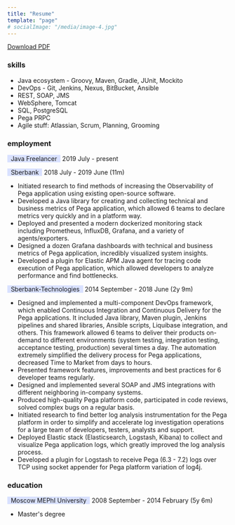 ```yaml
---
title: "Resume"
template: "page"
# socialImage: "/media/image-4.jpg"
---
```

[Download PDF](/alexey-lapin-resume.pdf)
### skills
+ Java ecosystem - Groovy, Maven, Gradle, JUnit, Mockito
+ DevOps - Git, Jenkins, Nexus, BitBucket, Ansible
+ REST, SOAP, JMS
+ WebSphere, Tomcat
+ SQL, PostgreSQL
+ Pega PRPC
+ Agile stuff: Atlassian, Scrum, Planning, Grooming

### employment
<span style="background-color: #d9e1ff">&nbsp;&nbsp;Java Freelancer&nbsp;&nbsp;</span>
2019 July - present

<span style="background-color: #d9e1ff">&nbsp;&nbsp;Sberbank&nbsp;&nbsp;</span>
2018 July - 2019 June (11m)
- Initiated research to find methods of increasing the Observability of Pega application using existing open-source software.
- Developed a Java library for creating and collecting technical and business metrics of Pega application, which allowed 6 teams to declare metrics very quickly and in a platform way.
- Deployed and presented a modern dockerized monitoring stack including Prometheus, InfluxDB, Grafana, and a variety of agents/exporters.
- Designed a dozen Grafana dashboards with technical and business metrics of Pega application, incredibly visualized system insights.
- Developed a plugin for Elastic APM Java agent for tracing code execution of Pega application, which allowed developers to analyze performance and find bottlenecks.

<span style="background-color: #d9e1ff">&nbsp;&nbsp;Sberbank-Technologies&nbsp;&nbsp;</span>
2014 September - 2018 June (2y 9m)
- Designed and implemented a multi-component DevOps framework, which enabled Continuous Integration and Continuous Delivery for the Pega applications. It included Java library, Maven plugin, Jenkins pipelines and shared libraries, Ansible scripts, Liquibase integration, and others. This framework allowed 6 teams to deliver their products on-demand to different environments (system testing, integration testing, acceptance testing, production) several times a day. The automation extremely simplified the delivery process for Pega applications, decreased Time to Market from days to hours.
- Presented framework features, improvements and best practices for 6 developer teams regularly.
- Designed and implemented several SOAP and JMS integrations with different neighboring in-company systems.
- Produced high-quality Pega platform code, participated in code reviews, solved complex bugs on a regular basis.
- Initiated research to find better log analysis instrumentation for the Pega platform in order to simplify and accelerate log investigation operations for a large team of developers, testers, analysts and support.
- Deployed Elastic stack (Elasticsearch, Logstash, Kibana) to collect and visualize Pega application logs, which greatly improved the log analysis process.
- Developed a plugin for Logstash to receive Pega (6.3 - 7.2) logs over TCP using socket appender for Pega platform variation of log4j.

### education
<span style="background-color:  #d9e1ff">&nbsp;&nbsp;Moscow MEPhI University&nbsp;&nbsp;</span>
2008 September - 2014 February (5y 6m)
- Master's degree
